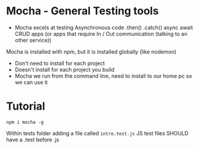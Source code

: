 # Mocha - General Testing tools

- Mocha excels at testing Asynchronous code 
  .then()
  .catch()
  async await 
  CRUD apps (or apps that require In / Out communication (talking to an other service))

Mocha is installed with npm, but it is installed globally (like nodemon)
- Don't need to install for each project
- Doesn't install for each project you build 
- Mocha we run from the command line, need to install to our home pc so we can use it 

# Tutorial

`npm i mocha -g`

Within tests folder adding a file called `intro.test.js`
JS test files SHOULD have a .test before .js